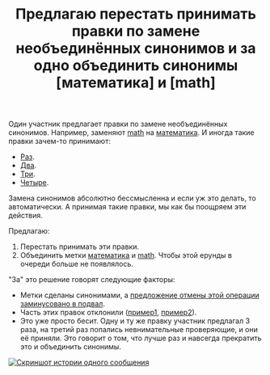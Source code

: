 ﻿---
title: "Предлагаю перестать принимать правки по замене необъединённых синонимов и за одно объединить синонимы [математика] и [math]"
se.owner.user_id: 532877
se.owner.display_name: "Зонтик"
se.owner.link: "https://ru.meta.stackoverflow.com/users/532877/%d0%97%d0%be%d0%bd%d1%82%d0%b8%d0%ba"
se.link: "https://ru.meta.stackoverflow.com/questions/13093/%d0%9f%d1%80%d0%b5%d0%b4%d0%bb%d0%b0%d0%b3%d0%b0%d1%8e-%d0%bf%d0%b5%d1%80%d0%b5%d1%81%d1%82%d0%b0%d1%82%d1%8c-%d0%bf%d1%80%d0%b8%d0%bd%d0%b8%d0%bc%d0%b0%d1%82%d1%8c-%d0%bf%d1%80%d0%b0%d0%b2%d0%ba%d0%b8-%d0%bf%d0%be-%d0%b7%d0%b0%d0%bc%d0%b5%d0%bd%d0%b5-%d0%bd%d0%b5%d0%be%d0%b1%d1%8a%d0%b5%d0%b4%d0%b8%d0%bd%d1%91%d0%bd%d0%bd%d1%8b%d1%85-%d1%81%d0%b8%d0%bd%d0%be%d0%bd%d0%b8%d0%bc%d0%be%d0%b2-%d0%b8-%d0%b7%d0%b0-%d0%be%d0%b4%d0%bd"
se.question_id: 13093
se.post_type: question
---
<p>Один участник предлагает правки по замене необъединённых синонимов. Например, заменяют <a href="https://ru.stackoverflow.com/questions/tagged/math" class="post-tag" title="показать вопросы с меткой [math]" aria-label="показать вопросы с меткой [math]" rel="tag" aria-labelledby="tag-math-tooltip-container">math</a> на <a href="https://ru.stackoverflow.com/questions/tagged/%d0%bc%d0%b0%d1%82%d0%b5%d0%bc%d0%b0%d1%82%d0%b8%d0%ba%d0%b0" class="post-tag" title="показать вопросы с меткой [математика]" aria-label="показать вопросы с меткой [математика]" rel="tag" aria-labelledby="tag-математика-tooltip-container">математика</a>. И иногда такие правки зачем-то принимают:</p>
<ul>
<li><a href="https://ru.stackoverflow.com/review/suggested-edits/885303">Раз</a>.</li>
<li><a href="https://ru.stackoverflow.com/review/suggested-edits/885325">Два</a>.</li>
<li><a href="https://ru.stackoverflow.com/review/suggested-edits/885275">Три</a>.</li>
<li><a href="https://ru.stackoverflow.com/review/suggested-edits/885158">Четыре</a>.</li>
</ul>
<p>Замена синонимов абсолютно бессмысленна и если уж это делать, то автоматически. А принимая такие правки, мы как бы поощряем  эти действия.</p>
<p>Предлагаю:</p>
<ol>
<li>Перестать принимать эти правки.</li>
<li>Объединить метки <a href="https://ru.stackoverflow.com/questions/tagged/%d0%bc%d0%b0%d1%82%d0%b5%d0%bc%d0%b0%d1%82%d0%b8%d0%ba%d0%b0" class="post-tag" title="показать вопросы с меткой [математика]" aria-label="показать вопросы с меткой [математика]" rel="tag" aria-labelledby="tag-математика-tooltip-container">математика</a> и <a href="https://ru.stackoverflow.com/questions/tagged/math" class="post-tag" title="показать вопросы с меткой [math]" aria-label="показать вопросы с меткой [math]" rel="tag" aria-labelledby="tag-math-tooltip-container">math</a>. Чтобы этой ерунды в очереди больше не появлялось.</li>
</ol>
<p>&quot;За&quot; это решение говорят следующие факторы:</p>
<ul>
<li>Метки сделаны синонимами, а <a href="https://ru.meta.stackoverflow.com/q/13080/532877">предложение отмены этой операции заминусовано в подвал</a>.</li>
<li>Часть этих правок отклонили (<a href="https://ru.stackoverflow.com/review/suggested-edits/885274">пример1</a>, <a href="https://ru.stackoverflow.com/review/suggested-edits/885088">пример2</a>).</li>
<li>Это уже просто бесит. Одну и ту же правку участник предлагал 3 раза, на третий раз попались невнимательные проверяющие, и они её приняли. Это говорит о том, что лучше раз и навсегда прекратить это и объединить синонимы.</li>
</ul>
<p><a href="https://i.stack.imgur.com/SEiYj.png" rel="nofollow noreferrer"><img src="https://i.stack.imgur.com/SEiYj.png" alt="Скриншот истории одного сообщения" /></a></p>
